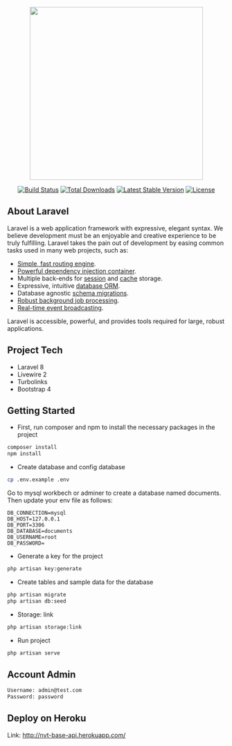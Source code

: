 <p align="center"><a href="https://laravel.com" target="_blank"><img src="https://raw.githubusercontent.com/laravel/art/master/logo-lockup/5%20SVG/2%20CMYK/1%20Full%20Color/laravel-logolockup-cmyk-red.svg" width="400"></a></p>

<p align="center">
<a href="https://travis-ci.org/laravel/framework"><img src="https://travis-ci.org/laravel/framework.svg" alt="Build Status"></a>
<a href="https://packagist.org/packages/laravel/framework"><img src="https://img.shields.io/packagist/dt/laravel/framework" alt="Total Downloads"></a>
<a href="https://packagist.org/packages/laravel/framework"><img src="https://img.shields.io/packagist/v/laravel/framework" alt="Latest Stable Version"></a>
<a href="https://packagist.org/packages/laravel/framework"><img src="https://img.shields.io/packagist/l/laravel/framework" alt="License"></a>
</p>

## About Laravel

Laravel is a web application framework with expressive, elegant syntax. We believe development must be an enjoyable and creative experience to be truly fulfilling. Laravel takes the pain out of development by easing common tasks used in many web projects, such as:

-   [Simple, fast routing engine](https://laravel.com/docs/routing).
-   [Powerful dependency injection container](https://laravel.com/docs/container).
-   Multiple back-ends for [session](https://laravel.com/docs/session) and [cache](https://laravel.com/docs/cache) storage.
-   Expressive, intuitive [database ORM](https://laravel.com/docs/eloquent).
-   Database agnostic [schema migrations](https://laravel.com/docs/migrations).
-   [Robust background job processing](https://laravel.com/docs/queues).
-   [Real-time event broadcasting](https://laravel.com/docs/broadcasting).

Laravel is accessible, powerful, and provides tools required for large, robust applications.

## Project Tech

-   Laravel 8
-   Livewire 2
-   Turbolinks
-   Bootstrap 4

## Getting Started

-   First, run composer and npm to install the necessary packages in the project

```bash
composer install
npm install
```

-   Create database and config database

```bash
cp .env.example .env
```

Go to mysql workbech or adminer to create a database named documents. Then update your env file as follows:

```
DB_CONNECTION=mysql
DB_HOST=127.0.0.1
DB_PORT=3306
DB_DATABASE=documents
DB_USERNAME=root
DB_PASSWORD=
```

-   Generate a key for the project

```bash
php artisan key:generate
```

-   Create tables and sample data for the database

```bash
php artisan migrate
php artisan db:seed
```

-   Storage: link

```bash
php artisan storage:link
```

-   Run project

```bash
php artisan serve
```

## Account Admin

```bash
Username: admin@test.com
Password: password
```

## Deploy on Heroku

Link: http://nvt-base-api.herokuapp.com/
